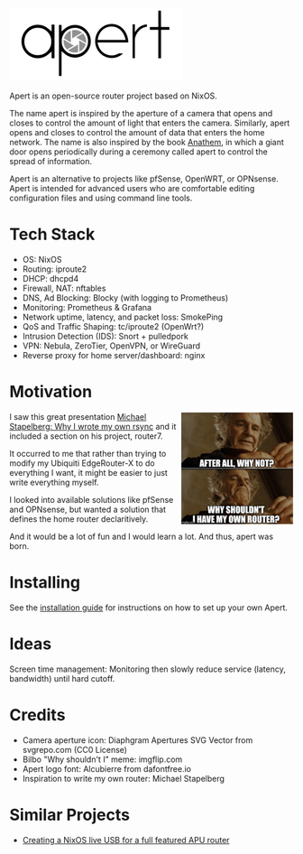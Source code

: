 <img src="assets/logo-integrated.png" alt="Aperture logo" />

Apert is an open-source router project based on NixOS.

The name apert is inspired by the aperture of a camera that opens and closes to
control the amount of light that enters the camera. Similarly, apert opens and
closes to control the amount of data that enters the home network. The name is
also inspired by the book [Anathem](https://en.wikipedia.org/wiki/Anathem), in
which a giant door opens periodically during a ceremony called apert to control
the spread of information.

Apert is an alternative to projects like pfSense, OpenWRT, or OPNsense. Apert
is intended for advanced users who are comfortable editing configuration files
and using command line tools.

# Tech Stack

* OS: NixOS
* Routing: iproute2
* DHCP: dhcpd4
* Firewall, NAT: nftables
* DNS, Ad Blocking: Blocky (with logging to Prometheus)
* Monitoring: Prometheus & Grafana
* Network uptime, latency, and packet loss: SmokePing
* QoS and Traffic Shaping: tc/iproute2 (OpenWrt?)
* Intrusion Detection (IDS): Snort + pulledpork
* VPN: Nebula, ZeroTier, OpenVPN, or WireGuard
* Reverse proxy for home server/dashboard: nginx

# Motivation

<img src="assets/bilbo.jpg" alt="Why shouldn't I have my own router?" align="right" style="width: 200px;" />

I saw this great presentation [Michael Stapelberg: Why I wrote my own
rsync](https://www.youtube.com/watch?v=wpwObdgemoE) and it included a section
on his project, router7.

It occurred to me that rather than trying to modify my Ubiquiti EdgeRouter-X to
do everything I want, it might be easier to just write everything myself.

I looked into available solutions like pfSense and OPNsense, but wanted a
solution that defines the home router declaritively.

And it would be a lot of fun and I would learn a lot. And thus, apert was born.

# Installing

See the [installation guide](INSTALL.md) for instructions on how to set up your
own Apert.

# Ideas

Screen time management: Monitoring then slowly reduce service (latency, bandwidth) until hard cutoff.

# Credits

* Camera aperture icon: Diaphgram Apertures SVG Vector from svgrepo.com (CC0 License)
* Bilbo "Why shouldn't I" meme: imgflip.com
* Apert logo font: Alcubierre from dafontfree.io
* Inspiration to write my own router: Michael Stapelberg

# Similar Projects

* [Creating a NixOS live USB for a full featured APU router](https://dataswamp.org/~solene/2022-08-03-nixos-with-live-usb-router.html)
